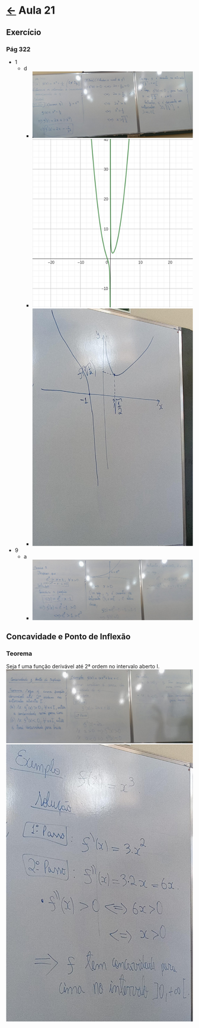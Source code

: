 # [&larr;](../index.md) Aula 21

## Exercício

### Pág 322

- 1
  - d
    - ![Resposta](../Images/128.jpeg)
    - ![Gráfico](../Images/129.png)
    - ![Professor](../Images/130.jpeg)
- 9
  - a
    - ![Resposta](../Images/131.jpeg)

## Concavidade e Ponto de Inflexão

### Teorema

Seja f uma função derivável até 2ª ordem no intervalo aberto I.
![Conteúdo](../Images/132.jpeg)
![Conteúdo](../Images/133.jpeg)
